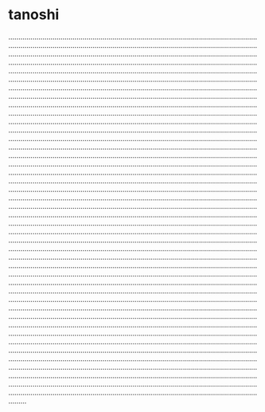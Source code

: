 # tanoshi

.............................................................................................................................................................................................................................................................................................................................................................................................................................................................................................................................................................................................................................................................................................................................................................................................................................................................................................................................................................................................................................................................................................................................................................................................................................................................................................................................................................................................................................................................................................................................................................................................................................................................................................................................................................................................................................................................................................................................................................................................................................................................................................................................................................................................................................................................................................................................................................................................................................................................................................................................................................................................................................................................................................................................................................................................................................................................................................................................................................................................................................................................................................................................................................................................................................................................................................................................................................................................................................................................................................................................................................................................................................................................................................................................................................................................................................................................................................................................................................................................................................................................................................................................................................................................................................................................................................................................................................................................................................................................................................................................................................................................................................................................................................................................................................................................................................................................................................................................................................................................................................................................................................................................................................................................................................................................................................................................................................................................................................................................................................................................................................